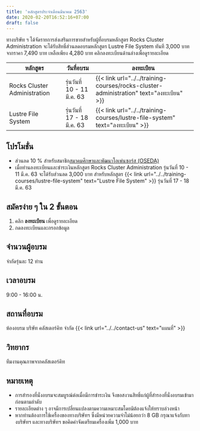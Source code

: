 ```yaml
---
title: 'หลักสูตรประจำเดือนมีนาคม 2563'
date: 2020-02-20T16:52:16+07:00
draft: false
---
```


ทางบริษัท ฯ ได้จัดรายการส่งเสริมการขายสำหรับผู้ที่อบรมหลักสูตร Rocks Cluster Administration จะได้รับสิทธิ์ส่วนลดอบรมหลักสูตร Lustre File System ทันที 3,000 บาท จากราคา 7,490 บาท เหลือเพียง 4,280 บาท
คลิกลงทะเบียนด้านล่างเพื่อดูรายละเอียด

<!--more-->

<table class="table table-striped">
  <thead class="bg-danger">
    <tr>
      <th>หลักสูตร</th>
      <th>วันที่อบรม</th>
      <th>ลงทะเบียน</th>
    </tr>
  </thead>
  <tbody>
   <tr>
      <td>Rocks Cluster Administration</td>
      <td>รุ่นวันที่ 10 - 11 มี.ค. 63
      <td>{{< link url="../../training-courses/rocks-cluster-administration" text="ลงทะเบียน" >}}</td>
    </tr>
    <tr>
      <td>Lustre File System</td>
      <td>รุ่นวันที่ 17 - 18 มี.ค. 63
      <td>{{< link url="../../training-courses/lustre-file-system" text="ลงทะเบียน" >}}</td>
    </tr>
   </tbody>
</table>

## โปรโมชั่น

- ส่วนลด 10 % สำหรับสมาชิก<a href="https://www.oseda.or.th/th/">สมาคมศึกษาและพัฒนาโอเพ่นซอร์ส (OSEDA)</a> 
- เมื่อท่านลงทะเบียนและชำระเงินหลักสูตร Rocks Cluster Administration รุ่นวันที่ 10 - 11 มี.ค. 63 จะได้รับส่วนลด 3,000 บาท สำหรับหลักสูตร {{< link url="../../training-courses/lustre-file-system" text="Lustre File System" >}} รุ่นวันที่ 17 - 18 มี.ค. 63

## สมัครง่าย ๆ ใน 2 ขั้นตอน
1. คลิก **ลงทะเบียน** เพื่อดูรายละเอียด
2. กดลงทะเบียนและกรอกข้อมูล

## จำนวนผู้อบรม

จำกัดรุ่นละ 12 ท่าน 

## เวลาอบรม

9:00 - 16:00 น.

## สถานที่อบรม

ห้องอบรม บริษัท คลัสเตอร์คิท จำกัด {{< link url="../../contact-us" text="แผนที่" >}}

## วิทยากร

ทีมงานคุณภาพจากคลัสเตอร์คิท

## หมายเหตุ

- การสำรองที่นั่งอบรมจะสมบูรณ์ต่อเมื่อมีการชำระเงิน จึงขอสงวนสิทธิ์แก่ผู้ที่สำรองที่นั่งอบรมเข้ามาก่อนตามลำดับ
- รายละเอียดต่าง ๆ อาจมีการเปลี่ยนแปลงตามความเหมาะสมโดยมิต้องแจ้งให้ทราบล่วงหน้า
- หากท่านต้องการใช้เครื่องของทางบริษัทฯ ซึ่งมีหน่วยความจำไม่น้อยกว่า 8 GB กรุณาแจ้งกับทางบริษัทฯ และทางบริษัทฯ ขอคิดค่าจัดเตรียมเครื่องเพิ่ม 1,000 บาท
